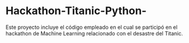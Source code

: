 # Hackathon-Titanic-Python-
Este proyecto incluye el código empleado en el cual se participó en el hackathon de Machine Learning relacionado con el desastre del Titanic.
